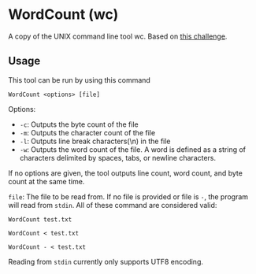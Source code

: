 # WordCount (wc)
A copy of the UNIX command line tool wc. Based on [this challenge][link1].

## Usage
This tool can be run by using this command
```
WordCount <options> [file]
```
Options:
- `-c`: Outputs the byte count of the file
- `-m`: Outputs the character count of the file
- `-l`: Outputs line break characters(\n) in the file
- `-w`: Outputs the word count of the file. A word is defined as a string of characters delimited by spaces, tabs, or newline characters.

If no options are given, the tool outputs line count, word count, and byte count at the same time.

`file`: The file to be read from. If no file is provided or file is `-`, the program will read from `stdin`. All of these command are considered valid:
```
WordCount test.txt

WordCount < test.txt

WordCount - < test.txt
```
Reading from `stdin` currently only supports UTF8 encoding.

[link1]:https://codingchallenges.fyi/challenges/challenge-wc
